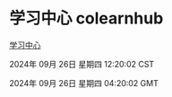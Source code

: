 # 学习中心 colearnhub
[学习中心](http://219.139.198.207:56308/colearnhub/)

2024年 09月 26日 星期四 12:20:02 CST

2024年 09月 26日 星期四 04:20:02 GMT
